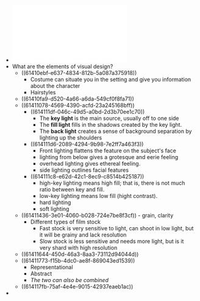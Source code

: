 - ![Week 4- Visual Design.pdf](../assets/Week_4-_Visual_Design_1631653342821_0.pdf)
- What are the elements of visual design?
	- ((61410ebf-e637-4834-812b-5a087a375918))
		- Costume can situate you in the setting and give you information about the character
		- Hairstyles
	- ((61410fa9-d520-4a66-a6da-549cf0f8fa71))
	- ((61411078-4569-4390-acfd-23a245168bff))
		- ((614111df-046c-49d5-a0bd-2d3b70ee1c70))
			- The **key light** is the main source, usually off to one side
			- The **fill light** fills in the shadows created by the key light.
			- The **back light** creates a sense of background separation by lighting up the shoulders
		- ((614111d6-2089-4294-9b98-7e2ff7a463f3))
			- Front lighting flattens the feature on the subject's face
			- lighting from below gives a grotesque and eerie feeling
			- overhead lighting gives ethereal feeling.
			- side lighting outlines facial features
		- ((614111c8-e62d-42c1-8ec9-c8514b425187))
			- high-key lighting means high fill; that is, there is not much ratio between key and fill.
			- low-key lighting means low fill (hight contrast).
			- hard lighting
			- soft lighting
	- ((61411436-3e01-4060-b028-724e7be8f3cf)) - grain, clarity
		- Different types of film stock
			- Fast stock is very sensitive to light, can shoot in low light, but it will be grainy and lack resolution
			- Slow stock is less sensitive and needs more light, but is it very shard with high resolution
	- ((61411644-450d-46a3-8aa3-73112d94044d))
	- ((61411773-f15b-4dc0-ae8f-869043ed1539))
		- Representational
		- Abstract
		- _The two can also be combined_
	- ((614117fb-75af-4e4e-9015-42937eaeb1ac))
-